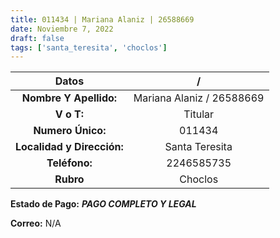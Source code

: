 ```yaml
---
title: 011434 | Mariana Alaniz | 26588669
date: Noviembre 7, 2022
draft: false
tags: ['santa_teresita', 'choclos']
---
```


|          **Datos**         |             /             |
|:--------------------------:|:-------------------------:|
|   **Nombre Y Apellido:**   | Mariana Alaniz / 26588669 |
|         **V o T:**         |          Titular          |
|      **Numero Único:**     |           011434          |
| **Localidad y Dirección:** |       Santa Teresita      |
|        **Teléfono:**       |         2246585735        |
|          **Rubro**         |          Choclos          |

**Estado de Pago:** ***PAGO COMPLETO Y LEGAL***

**Correo:** N/A
